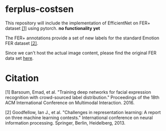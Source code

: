 # ferplus-costsen
This repository will include the implementation of EfficientNet on FER+ dataset [[1]](#1) using pytorch. **no functionality yet**

The FER+ annotations provide a set of new labels for the standard Emotion FER dataset [[2]](#2).

Since we can't host the actual image content, please find the original FER data set [here](https://www.kaggle.com/c/challenges-in-representation-learning-facial-expression-recognition-challenge/data).


# Citation

<a id="1">[1]</a> 
Barsoum, Emad, et al. "Training deep networks for facial expression recognition with crowd-sourced label distribution." Proceedings of the 18th ACM International Conference on Multimodal Interaction. 2016.

<a id="2">[2]</a> 
Goodfellow, Ian J., et al. "Challenges in representation learning: A report on three machine learning contests." International conference on neural information processing. Springer, Berlin, Heidelberg, 2013.


